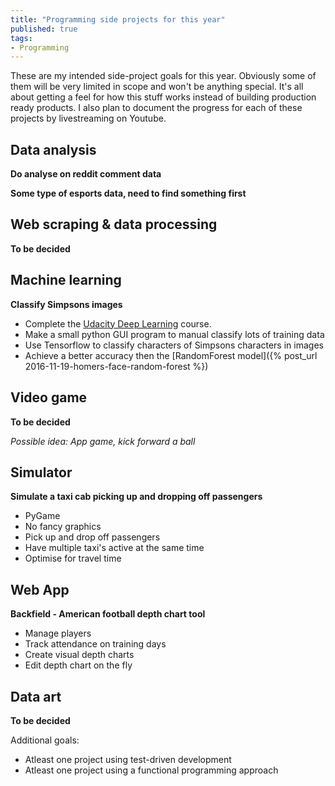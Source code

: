 ```yaml
---
title: "Programming side projects for this year"
published: true
tags:
- Programming
---
```


These are my intended side-project goals for this year. Obviously some of them will be very limited in scope and won't be anything special. It's all about getting a feel for how this stuff works instead of building production ready products. I also plan to document the progress for each of these projects by livestreaming on Youtube.  


## Data analysis

**Do analyse on reddit comment data**

**Some type of esports data, need to find something first**

## Web scraping & data processing

**To be decided**

## Machine learning

**Classify Simpsons images**

* Complete the [Udacity Deep Learning](https://www.udacity.com/course/deep-learning--ud730) course. 
* Make a small python GUI program to manual classify lots of training data
* Use Tensorflow to classify characters of Simpsons characters in images
* Achieve a better accuracy then the [RandomForest model]({% post_url 2016-11-19-homers-face-random-forest %})

## Video game

**To be decided**

*Possible idea: App game, kick forward a ball*

## Simulator

**Simulate a taxi cab picking up and dropping off passengers**

* PyGame
* No fancy graphics
* Pick up and drop off passengers
* Have multiple taxi's active at the same time
* Optimise for travel time

## Web App

**Backfield - American football depth chart tool**

* Manage players
* Track attendance on training days
* Create visual depth charts 
* Edit depth chart on the fly

## Data art

**To be decided**

Additional goals:

* Atleast one project using test-driven development
* Atleast one project using a functional programming approach